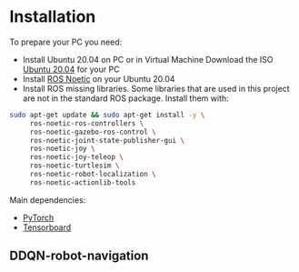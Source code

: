 # Installation

To prepare your PC you need:
* Install Ubuntu 20.04 on PC or in Virtual Machine
Download the ISO [Ubuntu 20.04](https://ubuntu.com/download/alternative-downloads) for your PC
* Install [ROS Noetic](http://wiki.ros.org/noetic/Installation/Ubuntu) on your Ubuntu 20.04
* Install ROS missing libraries. Some libraries that are used in this project are not in the standard ROS package. Install them with:
```sh
sudo apt-get update && sudo apt-get install -y \
     ros-noetic-ros-controllers \
     ros-noetic-gazebo-ros-control \
     ros-noetic-joint-state-publisher-gui \
     ros-noetic-joy \
     ros-noetic-joy-teleop \
     ros-noetic-turtlesim \
     ros-noetic-robot-localization \
     ros-noetic-actionlib-tools
```

Main dependencies: 
* [PyTorch](https://pytorch.org/get-started/locally/)
* [Tensorboard](https://github.com/tensorflow/tensorboard)

## DDQN-robot-navigation


